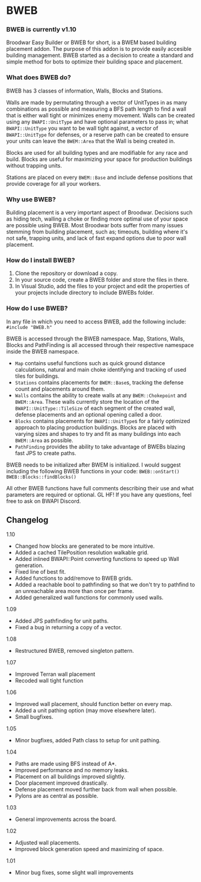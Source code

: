 # BWEB
### BWEB is currently v1.10
Broodwar Easy Builder or BWEB for short, is a BWEM based building placement addon. The purpose of this addon is to provide easily accesible building management. BWEB started as a decision to create a standard and simple method for bots to optimize their building space and placement.

### What does BWEB do?
BWEB has 3 classes of information, Walls, Blocks and Stations.

Walls are made by permutating through a vector of UnitTypes in as many combinations as possible and measuring a BFS path length to find a wall that is either wall tight or minimizes enemy movement. Walls can be created using any `BWAPI::UnitType` and have optional parameters to pass in; what `BWAPI::UnitType` you want to be wall tight against, a vector of `BWAPI::UnitType` for defenses, or a reserve path can be created to ensure your units can leave the `BWEM::Area` that the Wall is being created in.

Blocks are used for all building types and are modifiable for any race and build. Blocks are useful for maximizing your space for production buildings without trapping units. 

Stations are placed on every `BWEM::Base` and include defense positions that provide coverage for all your workers.

### Why use BWEB?
Building placement is a very important aspect of Broodwar. Decisions such as hiding tech, walling a choke or finding more optimal use of your space are possible using BWEB. Most Broodwar bots suffer from many issues stemming from building placement, such as; timeouts, building where it's not safe, trapping units, and lack of fast expand options due to poor wall placement.

### How do I install BWEB?
1) Clone the repository or download a copy.
2) In your source code, create a BWEB folder and store the files in there.
3) In Visual Studio, add the files to your project and edit the properties of your projects include directory to include BWEBs folder.

### How do I use BWEB?

In any file in which you need to access BWEB, add the following include:
`#include "BWEB.h"`

BWEB is accessed through the BWEB namespace. Map, Stations, Walls, Blocks and PathFinding is all accessed through their respective namespace inside the BWEB namespace.

- `Map` contains useful functions such as quick ground distance calculations, natural and main choke identifying and tracking of used tiles for buildings.
- `Stations` contains placements for `BWEM::Base`s, tracking the defense count and placements around them.
- `Walls` contains the ability to create walls at any `BWEM::Chokepoint` and `BWEM::Area`. These walls currently store the location of the `BWAPI::UnitType::TileSize` of each segment of the created wall, defense placements and an optional opening called a door.
- `Blocks` contains placements for `BWAPI::UnitType`s for a fairly optimized approach to placing production buildings. Blocks are placed with varying sizes and shapes to try and fit as many buildings into each `BWEM::Area` as possible.
- `PathFinding` provides the ability to take advantage of BWEBs blazing fast JPS to create paths.

BWEB needs to be initialized after BWEM is initialized. I would suggest including the following BWEB functions in your code:
`BWEB::onStart()`
`BWEB::Blocks::findBlocks()`

All other BWEB functions have full comments describing their use and what parameters are required or optional. GL HF!
If you have any questions, feel free to ask on BWAPI Discord.

## Changelog
1.10
- Changed how blocks are generated to be more intuitive.
- Added a cached TilePosition resolution walkable grid.
- Added inlined BWAPI::Point converting functions to speed up Wall generation.
- Fixed line of best fit.
- Added functions to add/remove to BWEB grids.
- Added a reachable bool to pathfinding so that we don't try to pathfind to an unreachable area more than once per frame.
- Added generalized wall functions for commonly used walls.

1.09
- Added JPS pathfinding for unit paths. 
- Fixed a bug in returning a copy of a vector.

1.08
- Restructured BWEB, removed singleton pattern.

1.07 
- Improved Terran wall placement
- Recoded wall tight function

1.06 
- Improved wall placement, should function better on every map.
- Added a unit pathing option (may move elsewhere later).
- Small bugfixes.

1.05 
- Minor bugfixes, added Path class to setup for unit pathing.

1.04
- Paths are made using BFS instead of A*. 
- Improved performance and no memory leaks.
- Placement on all buildings improved slightly.
- Door placement improved drastically.
- Defense placement moved further back from wall when possible.
- Pylons are as central as possible.

1.03
- General improvements across the board.

1.02
- Adjusted wall placements.
- Improved block generation speed and maximizing of space.

1.01
- Minor bug fixes, some slight wall improvements

